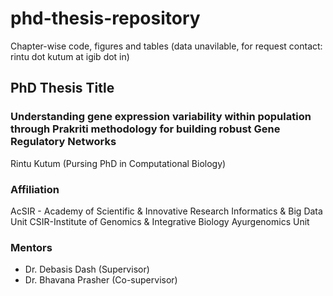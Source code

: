 # phd-thesis-repository
Chapter-wise code, figures and tables (data unavilable, for request contact: rintu dot kutum at igib dot in)

## PhD Thesis Title
### Understanding gene expression variability within population through Prakriti methodology for building robust Gene Regulatory Networks

Rintu Kutum
(Pursing PhD in Computational Biology)

### Affiliation
AcSIR - Academy of Scientific & Innovative Research
Informatics & Big Data Unit
CSIR-Institute of Genomics & Integrative Biology
Ayurgenomics Unit

### Mentors
- Dr. Debasis Dash (Supervisor)
- Dr. Bhavana Prasher (Co-supervisor)


